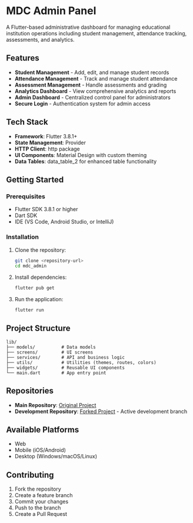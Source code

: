 # MDC Admin Panel

A Flutter-based administrative dashboard for managing educational institution operations including student management, attendance tracking, assessments, and analytics.

## Features

- **Student Management** - Add, edit, and manage student records
- **Attendance Management** - Track and manage student attendance
- **Assessment Management** - Handle assessments and grading
- **Analytics Dashboard** - View comprehensive analytics and reports
- **Admin Dashboard** - Centralized control panel for administrators
- **Secure Login** - Authentication system for admin access

## Tech Stack

- **Framework**: Flutter 3.8.1+
- **State Management**: Provider
- **HTTP Client**: http package
- **UI Components**: Material Design with custom theming
- **Data Tables**: data_table_2 for enhanced table functionality

## Getting Started

### Prerequisites

- Flutter SDK 3.8.1 or higher
- Dart SDK
- IDE (VS Code, Android Studio, or IntelliJ)

### Installation

1. Clone the repository:
   ```bash
   git clone <repository-url>
   cd mdc_admin
   ```

2. Install dependencies:
   ```bash
   flutter pub get
   ```

3. Run the application:
   ```bash
   flutter run
   ```

## Project Structure

```
lib/
├── models/          # Data models
├── screens/         # UI screens
├── services/        # API and business logic
├── utils/           # Utilities (themes, routes, colors)
├── widgets/         # Reusable UI components
└── main.dart        # App entry point
```

## Repositories

- **Main Repository**: [Original Project](<original-repository-url>)
- **Development Repository**: [Forked Project](<forked-repository-url>) - Active development branch

## Available Platforms

- Web
- Mobile (iOS/Android)
- Desktop (Windows/macOS/Linux)

## Contributing

1. Fork the repository
2. Create a feature branch
3. Commit your changes
4. Push to the branch
5. Create a Pull Request
